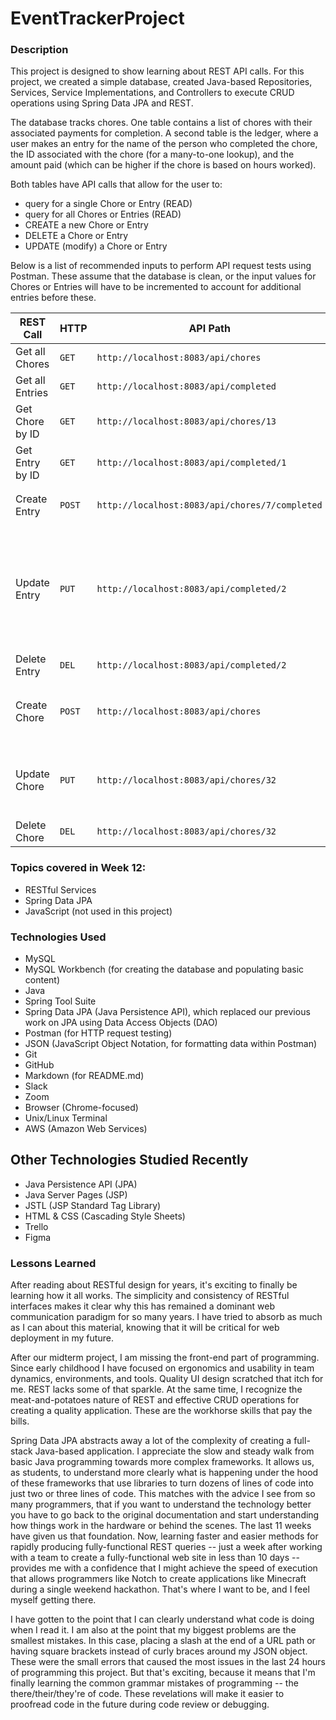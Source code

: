 # EventTrackerProject

### Description

This project is designed to show learning about REST API calls.  For this project, we created a simple database, created Java-based Repositories, Services, Service Implementations, and Controllers to execute CRUD operations using Spring Data JPA and REST.

The database tracks chores. One table contains a list of chores with their associated payments for completion. A second table is the ledger, where a user makes an entry for the name of the person who completed the chore, the ID associated with the chore (for a many-to-one lookup), and the amount paid (which can be higher if the chore is based on hours worked).

Both tables have API calls that allow for the user to:
- query for a single Chore or Entry (READ)
- query for all Chores or Entries (READ)
- CREATE a new Chore or Entry
- DELETE a Chore or Entry
- UPDATE (modify) a Chore or Entry

Below is a list of recommended inputs to perform API request tests using Postman. These assume that the database is clean, or the input values for Chores or Entries will have to be incremented to account for additional entries before these.

| **REST Call** | **HTTP** | **API Path** | **Inputs** |
|---------------|----------|--------------|------------|
| Get all Chores |`GET` |`http://localhost:8083/api/chores` | *nothing required* |
| Get all Entries |`GET`|`http://localhost:8083/api/completed`| *nothing required* |
| Get Chore by ID |`GET`|`http://localhost:8083/api/chores/13`| `13` is the ID input |
| Get Entry by ID |`GET`|`http://localhost:8083/api/completed/1`| `1` is the ID input |
| Create Entry |`POST`|`http://localhost:8083/api/chores/7/completed`|`{ "person": "Harry", "payment": 2.0 }`|
| Update Entry |`PUT`|`http://localhost:8083/api/completed/2`|`{ "id": 2, "person": "Hermione", "payment": 10.0, "chore": { "id": 11, "name": "Sweep & Mop Floors", "price": 5.0 } }`|
| Delete Entry |`DEL`|`http://localhost:8083/api/completed/2`| *nothing required* |
| Create Chore |`POST`|`http://localhost:8083/api/chores`|`{ "name": "Solve the Riemann Hypothesis", "price": 200.0 }`|
| Update Chore |`PUT`|`http://localhost:8083/api/chores/32`|`{ "id": 32, "name": "Solve global warming", "price": 900.0 }`|
| Delete Chore |`DEL`|`http://localhost:8083/api/chores/32`| *nothing required* |


### Topics covered in Week 12:

- RESTful Services
- Spring Data JPA
- JavaScript (not used in this project)

### Technologies Used

- MySQL
- MySQL Workbench (for creating the database and populating basic content)
- Java
- Spring Tool Suite
- Spring Data JPA (Java Persistence API), which replaced our previous work on JPA using Data Access Objects (DAO)
- Postman (for HTTP request testing)
- JSON (JavaScript Object Notation, for formatting data within Postman)
- Git
- GitHub
- Markdown (for README.md)
- Slack
- Zoom
- Browser (Chrome-focused)
- Unix/Linux Terminal
- AWS (Amazon Web Services)

## Other Technologies Studied Recently

- Java Persistence API (JPA)
- Java Server Pages (JSP)
- JSTL (JSP Standard Tag Library)
- HTML & CSS (Cascading Style Sheets)
- Trello
- Figma

### Lessons Learned

After reading about RESTful design for years, it's exciting to finally be learning how it all works.  The simplicity and consistency of RESTful interfaces makes it clear why this has remained a dominant web communication paradigm for so many years.  I have tried to absorb as much as I can about this material, knowing that it will be critical for web deployment in my future.

After our midterm project, I am missing the front-end part of programming. Since early childhood I have focused on ergonomics and usability in team dynamics, environments, and tools.  Quality UI design scratched that itch for me.  REST lacks some of that sparkle.  At the same time, I recognize the meat-and-potatoes nature of REST and effective CRUD operations for creating a quality application.  These are the workhorse skills that pay the bills.

Spring Data JPA abstracts away a lot of the complexity of creating a full-stack Java-based application.  I appreciate the slow and steady walk from basic Java programming towards more complex frameworks.  It allows us, as students, to understand more clearly what is happening under the hood of these frameworks that use libraries to turn dozens of lines of code into just two or three lines of code.  This matches with the advice I see from so many programmers, that if you want to understand the technology better you have to go back to the original documentation and start understanding how things work in the hardware or behind the scenes.  The last 11 weeks have given us that foundation.  Now, learning faster and easier methods for rapidly producing fully-functional REST queries -- just a week after working with a team to create a fully-functional web site in less than 10 days -- provides me with a confidence that I might achieve the speed of execution that allows programmers like Notch to create applications like Minecraft during a single weekend hackathon.  That's where I want to be, and I feel myself getting there.

I have gotten to the point that I can clearly understand what code is doing when I read it.  I am also at the point that my biggest problems are the smallest mistakes.  In this case, placing a slash at the end of a URL path or having square brackets instead of curly braces around my JSON object. These were the small errors that caused the most issues in the last 24 hours of programming this project.  But that's exciting, because it means that I'm finally learning the common grammar mistakes of programming -- the there/their/they're of code.  These revelations will make it easier to proofread code in the future during code review or debugging.
